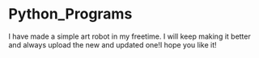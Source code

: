 # Python_Programs
I have made a simple art robot in my freetime. I will keep making it better and always upload the new and updated one!I hope you like it!
